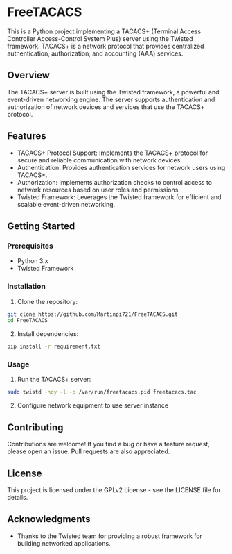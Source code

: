 # FreeTACACS

This is a Python project implementing a TACACS+ (Terminal Access Controller
Access-Control System Plus) server using the Twisted framework. TACACS+ is
a network protocol that provides centralized authentication, authorization,
and accounting (AAA) services.

## Overview

The TACACS+ server is built using the Twisted framework, a powerful and
event-driven networking engine. The server supports authentication and
authorization of network devices and services that use the TACACS+ protocol.

## Features

* TACACS+ Protocol Support: Implements the TACACS+ protocol for secure and
  reliable communication with network devices.
* Authentication: Provides authentication services for network users using TACACS+.
* Authorization: Implements authorization checks to control access to network
  resources based on user roles and permissions.
* Twisted Framework: Leverages the Twisted framework for efficient and scalable
  event-driven networking.

## Getting Started

### Prerequisites

* Python 3.x
* Twisted Framework

### Installation

1. Clone the repository:

```bash
git clone https://github.com/Martinpi721/FreeTACACS.git
cd FreeTACACS
```

2. Install dependencies:

```bash
pip install -r requirement.txt
```

### Usage

1. Run the TACACS+ server:

```bash
sudo twistd -noy -l -p /var/run/freetacacs.pid freetacacs.tac
```

2. Configure network equipment to use server instance

## Contributing

Contributions are welcome! If you find a bug or have a feature request, please
open an issue. Pull requests are also appreciated.

## License

This project is licensed under the GPLv2 License - see the LICENSE file for details.

## Acknowledgments

* Thanks to the Twisted team for providing a robust framework for building networked
  applications.

